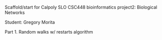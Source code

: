 Scaffold/start for Calpoly SLO CSC448 bioinformatics project2:
Biological Networks

Student: Gregory Morita


Part 1. Random walks w/ restarts algorithm



